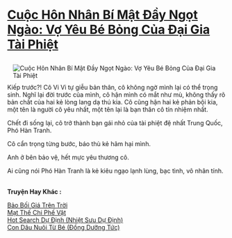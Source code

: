 <a href="https://utruyen.com/cuoc-hon-nhan-bi-mat-day-ngot-ngao-vo-yeu-be-bong-cua-dai-gia-tai-phiet/22447/" title="Cuộc Hôn Nhân Bí Mật Đầy Ngọt Ngào: Vợ Yêu Bé Bỏng Của Đại Gia Tài Phiệt"><h1>Cuộc Hôn Nhân Bí Mật Đầy Ngọt Ngào: Vợ Yêu Bé Bỏng Của Đại Gia Tài Phiệt</h1></a><div style="display:table"><img align="right" style="float: left; padding: 10px;" src="https://utruyen.com/images/story/200x260/cuoc-hon-nhan-bi-mat-day-ngot-ngao-vo-yeu-be-bong-cua-dai-gia-tai-phiet.jpg" alt="Cuộc Hôn Nhân Bí Mật Đầy Ngọt Ngào: Vợ Yêu Bé Bỏng Của Đại Gia Tài Phiệt">Kiếp trước?! Cô Vi Vi tự giễu bản thân, cô không ngờ mình lại có thể trọng sinh. Nghĩ lại đời trước của mình, cô hận mình có mắt như mù, không thấy rõ bản chất của hai kẻ lòng lang dạ thú kia. Cô cũng hận hai kẻ phản bội kia, một tên là người cô yêu nhất, một tên lại là bạn thân cô tín nhiệm nhất.<p></p>Chết đi sống lại, cô trở thành bạn gái nhỏ của tài phiệt đệ nhất Trung Quốc, Phó Hàn Tranh.<p></p>Cô cẩn trọng từng bước, báo thù kẻ hãm hại mình.<p></p>Anh ở bên bảo vệ, hết mực yêu thương cô.<p></p>Ai cũng nói Phó Hàn Tranh là kẻ kiêu ngạo lạnh lùng, bạc tình, vô nhân tính.</div><p><br><b>Truyện Hay Khác :</b></p><a href="https://utruyen.com/bao-boi-gia-tren-troi/23474/" alt="Bảo Bối Giá Trên Trời">Bảo Bối Giá Trên Trời</a><br/><a href="https://github.com/quanluxury/dammy/tree/master/truyenhay/24995/" alt="Mạt Thế Chi Phế Vật">Mạt Thế Chi Phế Vật</a><br/><a href="https://github.com/quanluxury/dammy/tree/master/truyenhay/22611/" alt="Hot Search Dự Định (Nhiệt Sưu Dự Định)">Hot Search Dự Định (Nhiệt Sưu Dự Định)</a><br/><a href="https://github.com/quanluxury/ngontinh_sac/tree/master/truyenhay/19544/" alt="Con Dâu Nuôi Từ Bé (Đồng Dưỡng Tức)">Con Dâu Nuôi Từ Bé (Đồng Dưỡng Tức)</a><br/>